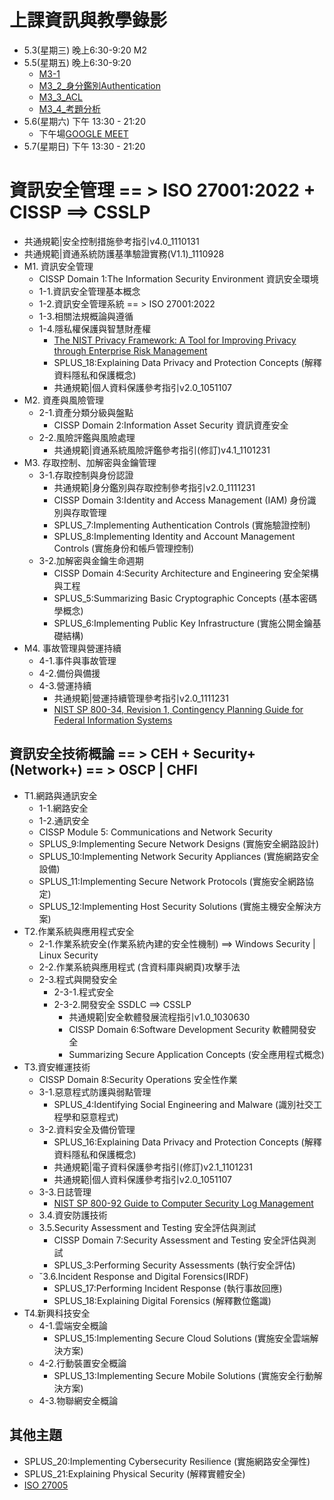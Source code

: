 # 上課資訊與教學錄影
- 5.3(星期三) 晚上6:30-9:20  M2
- 5.5(星期五) 晚上6:30-9:20 
  - [M3-1](https://youtu.be/88O2ny1F14s)
  - [M3_2_身分鑑別Authentication](https://youtu.be/AoiZcgHX6rw)
  - [M3_3_ACL](https://youtu.be/8ljbwKa_U6Y)
  - [M3_4_考題分析](https://youtu.be/ucRRjn4fnG0)
- 5.6(星期六) 下午 13:30 - 21:20
  - 下午場[GOOGLE MEET](https://meet.google.com/fyg-eydx-mgb)
- 5.7(星期日) 下午 13:30 - 21:20

# 資訊安全管理 == > ISO 27001:2022  +  CISSP ==> CSSLP
- 共通規範|安全控制措施參考指引v4.0_1110131
- 共通規範|資通系統防護基準驗證實務(V1.1)_1110928 
- M1. 資訊安全管理 
  - CISSP Domain 1:The Information Security Environment 資訊安全環境 
  - 1-1.資訊安全管理基本概念
  - 1-2.資訊安全管理系統  == > ISO 27001:2022
  - 1-3.相關法規概論與遵循
  - 1-4.隱私權保護與智慧財產權
    - [The NIST Privacy Framework: A Tool for Improving Privacy through Enterprise Risk Management](https://www.nist.gov/privacy-framework/privacy-framework)
    - SPLUS_18:Explaining Data Privacy and Protection Concepts (解釋資料隱私和保護概念)
    - 共通規範|個人資料保護參考指引v2.0_1051107
- M2. 資產與風險管理
  - 2-1.資產分類分級與盤點
    - CISSP Domain 2:Information Asset Security 資訊資產安全  
  - 2-2.風險評鑑與風險處理
    - 共通規範|資通系統風險評鑑參考指引(修訂)v4.1_1101231 
- M3. 存取控制、加解密與金鑰管理
  - 3-1.存取控制與身份認證
    - 共通規範|身分鑑別與存取控制參考指引v2.0_1111231 
    - CISSP Domain 3:Identity and Access Management (IAM) 身份識別與存取管理
    - SPLUS_7:Implementing Authentication Controls (實施驗證控制)
    - SPLUS_8:Implementing Identity and Account Management Controls (實施身份和帳戶管理控制)
  - 3-2.加解密與金鑰生命週期
    - CISSP Domain 4:Security Architecture and Engineering 安全架構與工程 
    - SPLUS_5:Summarizing Basic Cryptographic Concepts (基本密碼學概念)
    - SPLUS_6:Implementing Public Key Infrastructure (實施公開金鑰基礎結構)
- M4. 事故管理與營運持續
  - 4-1.事件與事故管理
  - 4-2.備份與備援
  - 4-3.營運持續
    - 共通規範|營運持續管理參考指引v2.0_1111231 
    - [NIST SP 800-34, Revision 1, Contingency Planning Guide for Federal Information Systems]()

## 資訊安全技術概論 == > CEH + Security+ (Network+)  == > OSCP | CHFI
- T1.網路與通訊安全
  - 1-1.網路安全
  - 1-2.通訊安全 
  - CISSP Module 5: Communications and Network Security
  - SPLUS_9:Implementing Secure Network Designs (實施安全網路設計)
  - SPLUS_10:Implementing Network Security Appliances (實施網路安全設備)
  - SPLUS_11:Implementing Secure Network Protocols (實施安全網路協定)
  - SPLUS_12:Implementing Host Security Solutions (實施主機安全解決方案)
- T2.作業系統與應用程式安全
  - 2-1.作業系統安全(作業系統內建的安全性機制) ==> Windows Security | Linux Security
  - 2-2.作業系統與應用程式 (含資料庫與網頁)攻擊手法 
  - 2-3.程式與開發安全
    - 2-3-1.程式安全
    - 2-3-2.開發安全  SSDLC ==> CSSLP
      - 共通規範|安全軟體發展流程指引v1.0_1030630 
      - CISSP Domain 6:Software Development Security 軟體開發安全
      - Summarizing Secure Application Concepts (安全應用程式概念)
- T3.資安維運技術
  - CISSP Domain 8:Security Operations 安全性作業
  - 3-1.惡意程式防護與弱點管理
    - SPLUS_4:Identifying Social Engineering and Malware (識別社交工程學和惡意程式) 
  - 3-2.資料安全及備份管理
    - SPLUS_16:Explaining Data Privacy and Protection Concepts (解釋資料隱私和保護概念) 
    - 共通規範|電子資料保護參考指引(修訂)v2.1_1101231
    - 共通規範|個人資料保護參考指引v2.0_1051107
  - 3-3.日誌管理
    - [NIST SP 800-92 Guide to Computer Security Log Management](https://csrc.nist.gov/publications/detail/sp/800-92/final)
  - 3.4.資安防護技術
  - 3.5.Security Assessment and Testing 安全評估與測試
    - CISSP Domain 7:Security Assessment and Testing 安全評估與測試
    - SPLUS_3:Performing Security Assessments (執行安全評估) 
  - ˇ3.6.Incident Response and Digital Forensics(IRDF) 
    - SPLUS_17:Performing Incident Response (執行事故回應)
    - SPLUS_18:Explaining Digital Forensics (解釋數位鑑識)
- T4.新興科技安全
  - 4-1.雲端安全概論
    - SPLUS_15:Implementing Secure Cloud Solutions (實施安全雲端解決方案)
  - 4-2.行動裝置安全概論
    - SPLUS_13:Implementing Secure Mobile Solutions (實施安全行動解決方案)
  - 4-3.物聯網安全概論
 
 ## 其他主題
- SPLUS_20:Implementing Cybersecurity Resilience (實施網路安全彈性)
- SPLUS_21:Explaining Physical Security (解釋實體安全)
- [ISO 27005](https://www.scribd.com/document/634149413/ISO-IEC-27005-2022-en#)


